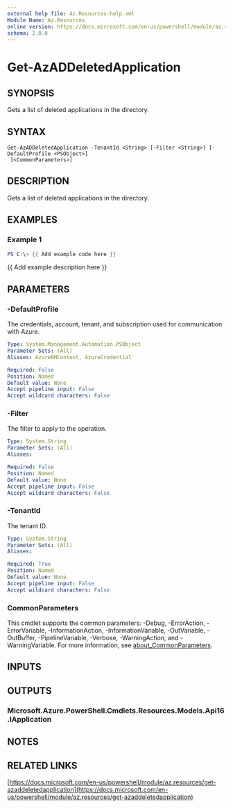 ```yaml
---
external help file: Az.Resources-help.xml
Module Name: Az.Resources
online version: https://docs.microsoft.com/en-us/powershell/module/az.resources/get-azaddeletedapplication
schema: 2.0.0
---
```


# Get-AzADDeletedApplication

## SYNOPSIS
Gets a list of deleted applications in the directory.

## SYNTAX

```
Get-AzADDeletedApplication -TenantId <String> [-Filter <String>] [-DefaultProfile <PSObject>]
 [<CommonParameters>]
```

## DESCRIPTION
Gets a list of deleted applications in the directory.

## EXAMPLES

### Example 1
```powershell
PS C:\> {{ Add example code here }}
```

{{ Add example description here }}

## PARAMETERS

### -DefaultProfile
The credentials, account, tenant, and subscription used for communication with Azure.

```yaml
Type: System.Management.Automation.PSObject
Parameter Sets: (All)
Aliases: AzureRMContext, AzureCredential

Required: False
Position: Named
Default value: None
Accept pipeline input: False
Accept wildcard characters: False
```

### -Filter
The filter to apply to the operation.

```yaml
Type: System.String
Parameter Sets: (All)
Aliases:

Required: False
Position: Named
Default value: None
Accept pipeline input: False
Accept wildcard characters: False
```

### -TenantId
The tenant ID.

```yaml
Type: System.String
Parameter Sets: (All)
Aliases:

Required: True
Position: Named
Default value: None
Accept pipeline input: False
Accept wildcard characters: False
```

### CommonParameters
This cmdlet supports the common parameters: -Debug, -ErrorAction, -ErrorVariable, -InformationAction, -InformationVariable, -OutVariable, -OutBuffer, -PipelineVariable, -Verbose, -WarningAction, and -WarningVariable. For more information, see [about_CommonParameters](http://go.microsoft.com/fwlink/?LinkID=113216).

## INPUTS

## OUTPUTS

### Microsoft.Azure.PowerShell.Cmdlets.Resources.Models.Api16.IApplication
## NOTES

## RELATED LINKS

[https://docs.microsoft.com/en-us/powershell/module/az.resources/get-azaddeletedapplication](https://docs.microsoft.com/en-us/powershell/module/az.resources/get-azaddeletedapplication)

